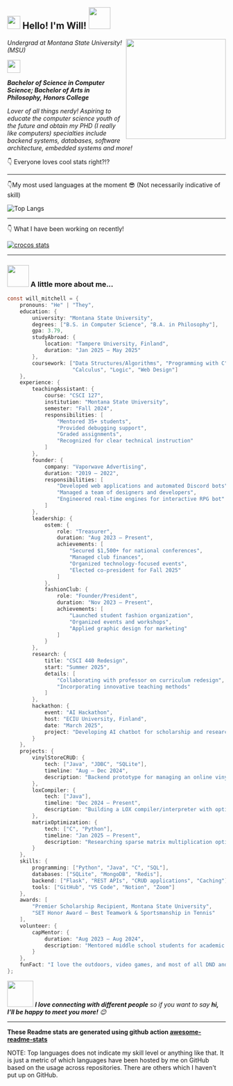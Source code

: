 <h2><img src="https://emojis.slackmojis.com/emojis/images/1531849430/4246/blob-sunglasses.gif?1531849430" width="30"/> Hello! I'm Will! <img src="https://gifdb.com/images/high/coding-animated-laptop-flow-stream-ja04010rm5o68zfk.webp" width="50"></h2>
<img align='right' src="https://media.giphy.com/media/M9gbBd9nbDrOTu1Mqx/giphy.gif" width="230">
<p><em>Undergrad at Montana State University! (MSU) </p><img src="https://media.giphy.com/media/WUlplcMpOCEmTGBtBW/giphy.gif" width="30"></em>
   
   ***Bachelor of Science in Computer Science; Bachelor of Arts in Philosophy, Honors College*** 

*Lover of all things nerdy! Aspiring to educate the computer science youth of the future and obtain my PHD (I really like computers) specialties include backend systems, databases, software architecture, embedded systems and more!*






👇 Everyone loves cool stats right?!? 
___
👇My most used languages at the moment 😎 (Not necessarily indicative of skill)


![Top Langs](https://github-readme-stats.vercel.app/api/top-langs/?username=newtlycroco)
___
👇 What I have been working on recently!


[![crocos stats](https://github-readme-stats.vercel.app/api/wakatime?username=newtlycroco)](https://github.com/anuraghazra/github-readme-stats)

___

### <img src="https://gifdb.com/images/high/coding-animated-laptop-flow-stream-ja04010rm5o68zfk.webp" width="50"> A little more about me...  

```c
const will_mitchell = {
    pronouns: "He" | "They",
    education: {
        university: "Montana State University",
        degrees: ["B.S. in Computer Science", "B.A. in Philosophy"],
        gpa: 3.79,
        studyAbroad: {
            location: "Tampere University, Finland",
            duration: "Jan 2025 – May 2025"
        },
        coursework: ["Data Structures/Algorithms", "Programming with C", "Database Systems",
                     "Calculus", "Logic", "Web Design"]
    },
    experience: {
        teachingAssistant: {
            course: "CSCI 127",
            institution: "Montana State University",
            semester: "Fall 2024",
            responsibilities: [
                "Mentored 35+ students",
                "Provided debugging support",
                "Graded assignments",
                "Recognized for clear technical instruction"
            ]
        },
        founder: {
            company: "Vaporwave Advertising",
            duration: "2019 – 2022",
            responsibilities: [
                "Developed web applications and automated Discord bots",
                "Managed a team of designers and developers",
                "Engineered real-time engines for interactive RPG bot"
            ]
        },
        leadership: {
            ostem: {
                role: "Treasurer",
                duration: "Aug 2023 – Present",
                achievements: [
                    "Secured $1,500+ for national conferences",
                    "Managed club finances",
                    "Organized technology-focused events",
                    "Elected co-president for Fall 2025"
                ]
            },
            fashionClub: {
                role: "Founder/President",
                duration: "Nov 2023 – Present",
                achievements: [
                    "Launched student fashion organization",
                    "Organized events and workshops",
                    "Applied graphic design for marketing"
                ]
            }
        },
        research: {
            title: "CSCI 440 Redesign",
            start: "Summer 2025",
            details: [
                "Collaborating with professor on curriculum redesign",
                "Incorporating innovative teaching methods"
            ]
        },
        hackathon: {
            event: "AI Hackathon",
            host: "ECIU University, Finland",
            date: "March 2025",
            project: "Developing AI chatbot for scholarship and research pairing"
        }
    },
    projects: {
        vinylStoreCRUD: {
            tech: ["Java", "JDBC", "SQLite"],
            timeline: "Aug – Dec 2024",
            description: "Backend prototype for managing an online vinyl store"
        },
        loxCompiler: {
            tech: ["Java"],
            timeline: "Dec 2024 – Present",
            description: "Building a LOX compiler/interpreter with optimizations"
        },
        matrixOptimization: {
            tech: ["C", "Python"],
            timeline: "Jan 2025 – Present",
            description: "Researching sparse matrix multiplication optimizations"
        }
    },
    skills: {
        programming: ["Python", "Java", "C", "SQL"],
        databases: ["SQLite", "MongoDB", "Redis"],
        backend: ["Flask", "REST APIs", "CRUD applications", "Caching"],
        tools: ["GitHub", "VS Code", "Notion", "Zoom"]
    },
    awards: [
        "Premier Scholarship Recipient, Montana State University",
        "SET Honor Award – Best Teamwork & Sportsmanship in Tennis"
    ],
    volunteer: {
        capMentor: {
            duration: "Aug 2023 – Aug 2024",
            description: "Mentored middle school students for academic and social growth"
        }
    },
    funFact: "I love the outdoors, video games, and most of all DND and MTG (I know huge shocker) and anything with my dog! "
};

```

<img src="https://media.giphy.com/media/LnQjpWaON8nhr21vNW/giphy.gif" width="60"> <em><b>I love connecting with different people</b> so if you want to say <b>hi, I'll be happy to meet you more!</b> 😊</em>

---

**These Readme stats are generated using github action [awesome-readme-stats](https://github.com/anmol098/waka-readme-stats)**

NOTE: Top languages does not indicate my skill level or anything like that. It is just a metric of which languages have been hosted by me on GitHub based on the usage across repositories. There are others which I haven't put up on GitHub.

